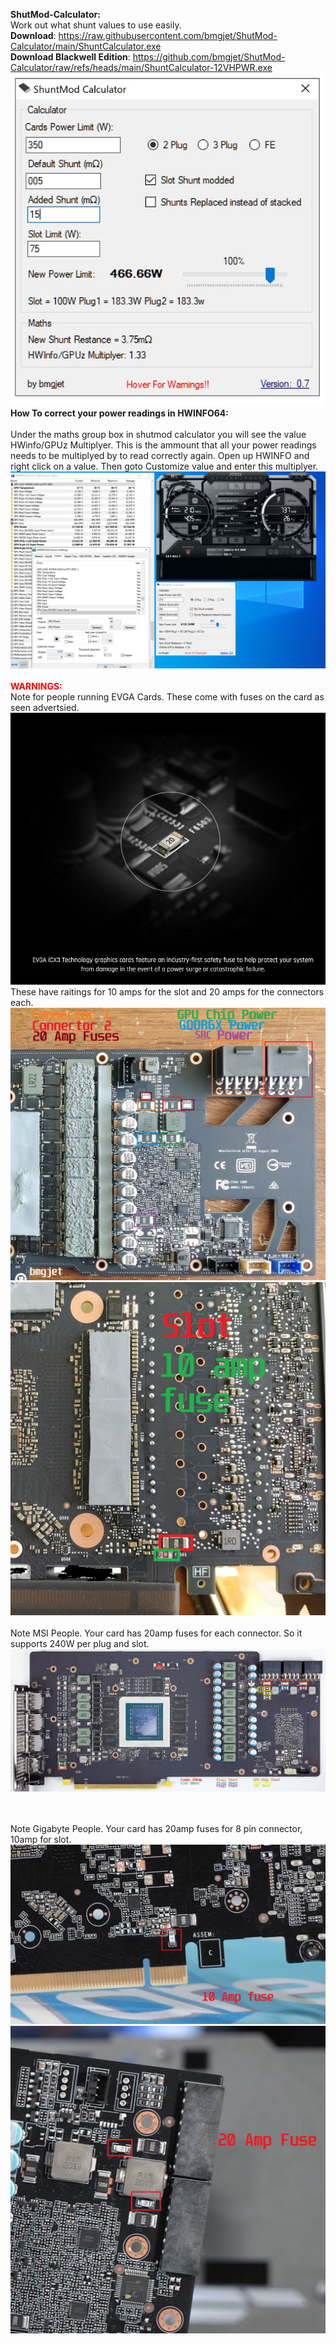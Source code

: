 <p><strong>ShutMod-Calculator:</strong> <br />Work out what shunt values to use easily. <br /><strong>Download</strong>: <a href="https://raw.githubusercontent.com/bmgjet/ShutMod-Calculator/main/ShuntCalculator.exe">https://raw.githubusercontent.com/bmgjet/ShutMod-Calculator/main/ShuntCalculator.exe</a> <br>
<strong>Download Blackwell Edition</strong>: <a href="https://github.com/bmgjet/ShutMod-Calculator/raw/refs/heads/main/ShuntCalculator-12VHPWR.exe">https://github.com/bmgjet/ShutMod-Calculator/raw/refs/heads/main/ShuntCalculator-12VHPWR.exe</a><br>
<img src="https://raw.githubusercontent.com/bmgjet/ShutMod-Calculator/main/sca.jpg" /> <br /><strong>How To correct your power readings in HWINFO64:</strong> <br /><br />Under the maths group box in shutmod calculator you will see the value HWinfo/GPUz Multiplyer. This is the ammount that all your power readings needs to be multiplyed by to read correctly again. Open up HWINFO and right click on a value. Then goto Customize value and enter this multiplyer. <img src="https://raw.githubusercontent.com/bmgjet/ShutMod-Calculator/main/powercorrection.jpg" /> <br /><br /><span style="color: #ff0000;"><strong>WARNINGS:</strong></span><br />Note for people running EVGA Cards. These come with fuses on the card as seen advertsied. <img src="https://raw.githubusercontent.com/bmgjet/ShutMod-Calculator/main/fusead.jpg" /> These have raitings for 10 amps for the slot and 20 amps for the connectors each. <img src="https://raw.githubusercontent.com/bmgjet/ShutMod-Calculator/main/ShuntMap%20EVGA%20XC3.jpg" /> <img src="https://raw.githubusercontent.com/bmgjet/ShutMod-Calculator/main/pcishunt.png" /> <br /><br />Note MSI People. Your card has 20amp fuses for each connector. So it supports 240W per plug and slot. <img src="https://raw.githubusercontent.com/bmgjet/ShutMod-Calculator/main/MSIShunts.jpg" /></p>
<br /><br />Note Gigabyte People. Your card has 20amp fuses for 8 pin connector, 10amp for slot. <img src="https://raw.githubusercontent.com/bmgjet/ShutMod-Calculator/main/gigabyte%20gaming%20oc%20slot.jpg" /><br><img src="https://raw.githubusercontent.com/bmgjet/ShutMod-Calculator/main/gigabyte%20gaming%20oc.jpg" /></p>

